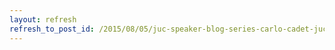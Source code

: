 ```yaml
---
layout: refresh
refresh_to_post_id: /2015/08/05/juc-speaker-blog-series-carlo-cadet-juc-u-s-west
---
```

